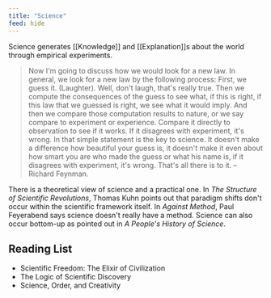 ```yaml
---
title: "Science"
feed: hide
---
```


Science generates [[Knowledge]] and [[Explanation]]s about the world through empirical experiments. 

> Now I'm going to discuss how we would look for a new law. In general, we look for a new law by the following process: First, we guess it. (Laughter). Well, don't laugh, that's really true. Then we compute the consequences of the guess to see what, if this is right, if this law that we guessed is right, we see what it would imply. And then we compare those computation results to nature, or we say compare to experiment or experience. Compare it directly to observation to see if it works. If it disagrees with experiment, it's wrong. In that simple statement is the key to science. It doesn't make a difference how beautiful your guess is, it doesn't make it even about how smart you are who made the guess or what his name is, if it disagrees with experiment, it's wrong. That's all there is to it.  – Richard  Feynman.

There is a theoretical view of science and a practical one. In _The Structure of Scientific Revolutions_, Thomas Kuhn points out that paradigm shifts don't occur within the scientific framework itself. In _Against Method_, Paul Feyerabend says science doesn't really have a method. Science can also occur bottom-up as pointed out in _A People's History of Science_. 

## Reading List

* Scientific Freedom: The Elixir of Civilization
* The Logic of Scientific Discovery
* Science, Order, and Creativity